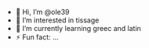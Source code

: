 - 👋 Hi, I’m @ole39
- 👀 I’m interested in tissage 
- 🌱 I’m currently learning greec and latin
- ⚡ Fun fact: ...

<!---
ole39/ole39 is a ✨ special ✨ repository because its `README.md` (this file) appears on your GitHub profile.
You can click the Preview link to take a look at your changes.
--->
